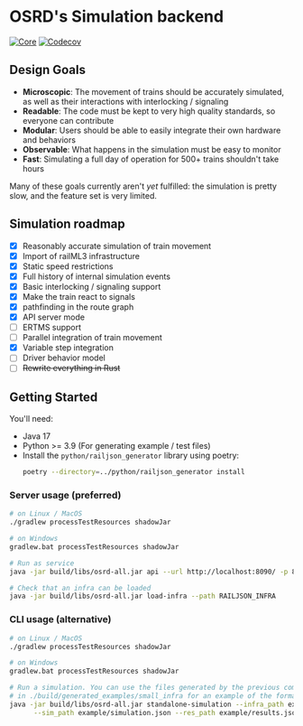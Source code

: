 # OSRD's Simulation backend

[![Core](https://github.com/osrd-project/osrd/actions/workflows/core.yml/badge.svg)](https://github.com/osrd-project/osrd/actions/workflows/core.yml)
[![Codecov](https://codecov.io/gh/osrd-project/osrd/branch/dev/graph/badge.svg?token=O3NAHQ01NO&flag=core)](https://codecov.io/gh/osrd-project/osrd)

## Design Goals

- **Microscopic**: The movement of trains should be accurately simulated, as well as their interactions with interlocking / signaling
- **Readable**: The code must be kept to very high quality standards, so everyone can contribute
- **Modular**: Users should be able to easily integrate their own hardware and behaviors
- **Observable**: What happens in the simulation must be easy to monitor
- **Fast**: Simulating a full day of operation for 500+ trains shouldn't take hours

Many of these goals currently aren't _yet_ fulfilled: the simulation is pretty slow, and the feature set is very limited.

## Simulation roadmap

- [x] Reasonably accurate simulation of train movement
- [x] Import of railML3 infrastructure
- [x] Static speed restrictions
- [x] Full history of internal simulation events
- [x] Basic interlocking / signaling support
- [x] Make the train react to signals
- [x] pathfinding in the route graph
- [x] API server mode
- [ ] ERTMS support
- [ ] Parallel integration of train movement
- [x] Variable step integration
- [ ] Driver behavior model
- [ ] ~~Rewrite everything in Rust~~

## Getting Started

You'll need:

- Java 17
- Python >= 3.9 (For generating example / test files)
- Install the `python/railjson_generator` library using poetry:
  ```sh
  poetry --directory=../python/railjson_generator install
  ```

### Server usage (preferred)

```sh
# on Linux / MacOS
./gradlew processTestResources shadowJar

# on Windows
gradlew.bat processTestResources shadowJar

# Run as service
java -jar build/libs/osrd-all.jar api --url http://localhost:8090/ -p 8080

# Check that an infra can be loaded
java -jar build/libs/osrd-all.jar load-infra --path RAILJSON_INFRA
```

### CLI usage (alternative)

```sh
# on Linux / MacOS
./gradlew processTestResources shadowJar

# on Windows
gradlew.bat processTestResources shadowJar

# Run a simulation. You can use the files generated by the previous command
# in ./build/generated_examples/small_infra for an example of the formats used.
java -jar build/libs/osrd-all.jar standalone-simulation --infra_path example/infra.json \
      --sim_path example/simulation.json --res_path example/results.json
```
